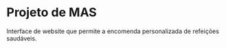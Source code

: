 # Projeto de MAS

Interface de website que permite a encomenda personalizada de refeições saudáveis.
